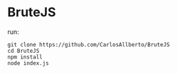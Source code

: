 # BruteJS

run:

```
git clone https://github.com/CarlosAllberto/BruteJS
cd BruteJS
npm install
node index.js
```
